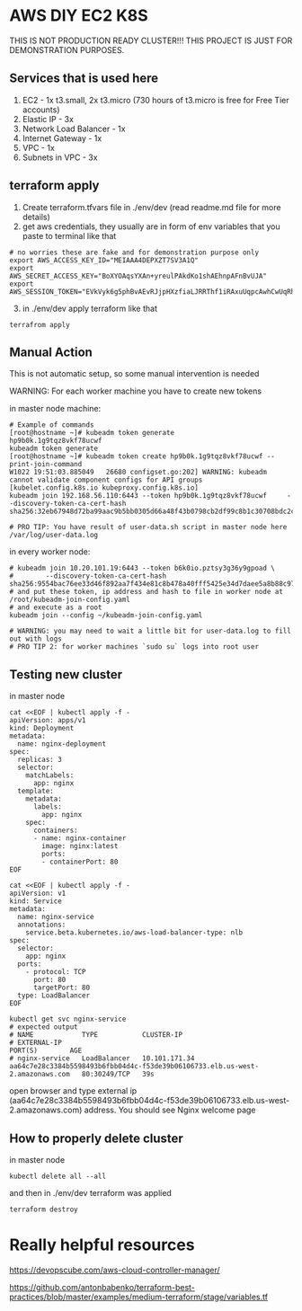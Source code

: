 # AWS DIY EC2 K8S

THIS IS NOT PRODUCTION READY CLUSTER!!! THIS PROJECT IS JUST FOR DEMONSTRATION PURPOSES.

## Services that is used here

1. EC2 - 1x t3.small, 2x t3.micro (730 hours of t3.micro is free for Free Tier accounts)
2. Elastic IP - 3x 
3. Network Load Balancer - 1x
4. Internet Gateway - 1x 
5. VPC - 1x
6. Subnets in VPC - 3x 

## terraform apply

1. Create terraform.tfvars file in ./env/dev (read readme.md file for more details)
2. get aws credentials, they usually are in form of env variables that you paste to terminal like that 
```
# no worries these are fake and for demonstration purpose only
export AWS_ACCESS_KEY_ID="MEIAAA4DEPXZT7SV3A1Q"
export AWS_SECRET_ACCESS_KEY="BoXYOAqsYXAn+yreulPAkdKo1shAEhnpAFnBvUJA"
export AWS_SESSION_TOKEN="EVkVyk6g5phBvAEvRJjpHXzfiaLJRRThf1iRAxuUqpcAwhCwUqRhtjAjTgCA/0WfPU4VNnLZ1s015JnhBpTMVrMBQW99225Qacxn8q/GGkq1X=W/7EmQ5Bp37FyQHtkdDgiWwfbWswyoyKQIad+UbrkklTbDpB+MyWZdhsqMrWc53OaiwWx6wY/CSWc+A9vAQL/RS9I9Z8jXos4XLiPjORAvKsV908Cj4sNqm3iP1rCw79UjFWrcjpCUINIT5o7EzvmEVAiJMEjsWjwaqkDsfkjgIK3xB48AsOUrE5IAx9viGS+7NSLkzMwG3u5+A6SWK+ywLoWA09LVog1Nir+oX1J5TjIcu9qcDBBpDdVyRdgVdpxHLm5lMWnxX1RGZN6H6w+8TsBqL4B4kDMshVHqRnvkMrGYSejwXlXNixA3Dyzn36AFPN7GTZUOZeA8xNHab9654odgTa5Rf8t5bND47gAL3TwBOfObM4tecqeAoG6eZXwIzL1lJubCAmt2IshBgibXyprJ3=oRrgErGHMULRv+Q9b1Jwvdicw1cZ1sBxRcWmpMOGuAB048oTk69S3GWCIslw4YxbH/VgaVL5ppIpSCi1atEDiEmsq+CLPCrXv6NtqH1zCKgcEL3kOVwBvorRu5feEj3t7laF+sygN+dicwFfyDHkU+YTnlc0HnOF9egUGaZsRiAepPYk56bNtDtKg+/IF4QipuOdorIcn5RKieaf1Ryw221ZsTxztMqr2IDYbkw0WvkYuOEMwllAhZ3RoEGV9btVy/06YRblibnq0TiBsE0moLhBdv5cUrBlW4yNJ3vLm1fkSoL3qLt64cbNZlSq7"
```
3. in ./env/dev apply terraform like that
```
terrafrom apply
```

## Manual Action

This is not automatic setup, so some manual intervention is needed

WARNING: For each worker machine you have to create new tokens

in master node machine:
```
# Example of commands 
[root@hostname ~]# kubeadm token generate
hp9b0k.1g9tqz8vkf78ucwf
kubeadm token generate
[root@hostname ~]# kubeadm token create hp9b0k.1g9tqz8vkf78ucwf --print-join-command
W1022 19:51:03.885049   26680 configset.go:202] WARNING: kubeadm cannot validate component configs for API groups [kubelet.config.k8s.io kubeproxy.config.k8s.io]
kubeadm join 192.168.56.110:6443 --token hp9b0k.1g9tqz8vkf78ucwf     --discovery-token-ca-cert-hash sha256:32eb67948d72ba99aac9b5bb0305d66a48f43b0798cb2df99c8b1c30708bdc2c

# PRO TIP: You have result of user-data.sh script in master node here /var/log/user-data.log 
```

in every worker node:
```
# kubeadm join 10.20.101.19:6443 --token b6k0io.pztsy3g36y9gpoad \
#        --discovery-token-ca-cert-hash sha256:9554bac76ee33d46f892aa7f434e81c8b478a40fff5425e34d7daee5a8b88c97
# and put these token, ip address and hash to file in worker node at /root/kubeadm-join-config.yaml
# and execute as a root 
kubeadm join --config ~/kubeadm-join-config.yaml

# WARNING: you may need to wait a little bit for user-data.log to fill out with logs
# PRO TIP 2: for worker machines `sudo su` logs into root user 
```

## Testing new cluster 

in master node 
```
cat <<EOF | kubectl apply -f -
apiVersion: apps/v1
kind: Deployment
metadata:
  name: nginx-deployment
spec:
  replicas: 3  
  selector:
    matchLabels:
      app: nginx
  template:
    metadata:
      labels:
        app: nginx
    spec:
      containers:
      - name: nginx-container
        image: nginx:latest
        ports:
        - containerPort: 80
EOF

cat <<EOF | kubectl apply -f -
apiVersion: v1
kind: Service
metadata:
  name: nginx-service
  annotations:
    service.beta.kubernetes.io/aws-load-balancer-type: nlb
spec:
  selector:
    app: nginx
  ports:
    - protocol: TCP
      port: 80
      targetPort: 80
  type: LoadBalancer
EOF

kubectl get svc nginx-service
# expected output 
# NAME            TYPE           CLUSTER-IP      
# EXTERNAL-IP                                                                     PORT(S)        AGE
# nginx-service   LoadBalancer   10.101.171.34   aa64c7e28c3384b5598493b6fbb04d4c-f53de39b06106733.elb.us-west-2.amazonaws.com   80:30249/TCP   39s
```
open browser and type external ip (aa64c7e28c3384b5598493b6fbb04d4c-f53de39b06106733.elb.us-west-2.amazonaws.com) address.
You should see Nginx welcome page

## How to properly delete cluster 

in master node
```
kubectl delete all --all
```
and then in ./env/dev terraform was applied 
```
terraform destroy 
```

# Really helpful resources

https://devopscube.com/aws-cloud-controller-manager/

https://github.com/antonbabenko/terraform-best-practices/blob/master/examples/medium-terraform/stage/variables.tf
